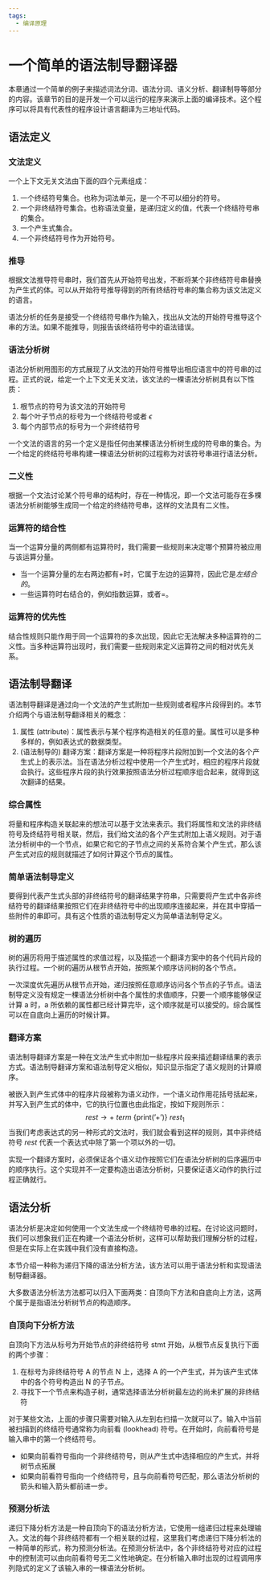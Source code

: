 ```yaml
---
tags:
  - 编译原理
---
```


# 一个简单的语法制导翻译器

本章通过一个简单的例子来描述词法分词、语法分词、语义分析、翻译制导等部分的内容。该章节的目的是开发一个可以运行的程序来演示上面的编译技术。这个程序可以将具有代表性的程序设计语言翻译为三地址代码。

## 语法定义

### 文法定义

一个上下文无关文法由下面的四个元素组成：
1. 一个终结符号集合。也称为词法单元，是一个不可以细分的符号。
2. 一个非终结符号集合。也称语法变量，是递归定义的值，代表一个终结符号串的集合。
3. 一个产生式集合。
4. 一个非终结符号作为开始符号。

### 推导

根据文法推导符号串时，我们首先从开始符号出发，不断将某个非终结符号串替换为产生式的体。可以从开始符号推导得到的所有终结符号串的集合称为该文法定义的语言。

语法分析的任务是接受一个终结符号串作为输入，找出从文法的开始符号推导这个串的方法。如果不能推导，则报告该终结符号中的语法错误。

### 语法分析树

语法分析树用图形的方式展现了从文法的开始符号推导出相应语言中的符号串的过程。正式的说，给定一个上下文无关文法，该文法的一棵语法分析树具有以下性质：
1. 根节点的符号为该文法的开始符号
2. 每个叶子节点的标号为一个终结符号或者 $\epsilon$
3. 每个内部节点的标号为一个非终结符号

一个文法的语言的另一个定义是指任何由某棵语法分析树生成的符号串的集合。为一个给定的终结符号串构建一棵语法分析树的过程称为对该符号串进行语法分析。

### 二义性

根据一个文法讨论某个符号串的结构时，存在一种情况，即一个文法可能存在多棵语法分析树能够生成同一个给定的终结符号串，这样的文法具有二义性。

### 运算符的结合性

当一个运算分量的两侧都有运算符时，我们需要一些规则来决定哪个预算符被应用与该运算分量。
- 当一个运算分量的左右两边都有+时，它属于左边的运算符，因此它是*左结合的*。
- 一些运算符时右结合的，例如指数运算，或者=。

### 运算符的优先性

结合性规则只能作用于同一个运算符的多次出现，因此它无法解决多种运算符的二义性。当多种运算符出现时，我们需要一些规则来定义运算符之间的相对优先关系。

## 语法制导翻译

语法制导翻译是通过向一个文法的产生式附加一些规则或者程序片段得到的。本节介绍两个与语法制导翻译相关的概念：
1. 属性 (attribute)：属性表示与某个程序构造相关的任意的量。属性可以是多种多样的，例如表达式的数据类型。
2. (语法制导的) 翻译方案：翻译方案是一种将程序片段附加到一个文法的各个产生式上的表示法。当在语法分析过程中使用一个产生式时，相应的程序片段就会执行。这些程序片段的执行效果按照语法分析过程顺序组合起来，就得到这次翻译的结果。

### 综合属性

将量和程序构造关联起来的想法可以基于文法来表示。我们将属性和文法的非终结符号及终结符号相关联，然后，我们给文法的各个产生式附加上语义规则。对于语法分析树中的一个节点，如果它和它的子节点之间的关系符合某个产生式，那么该产生式对应的规则就描述了如何计算这个节点的属性。

### 简单语法制导定义

要得到代表产生式头部的非终结符号的翻译结果字符串，只需要将产生式中各非终结符号的翻译结果按照它们在非终结符号中的出现顺序连接起来，并在其中穿插一些附件的串即可。具有这个性质的语法制导定义为简单语法制导定义。

### 树的遍历

树的遍历将用于描述属性的求值过程，以及描述一个翻译方案中的各个代码片段的执行过程。一个树的遍历从根节点开始，按照某个顺序访问树的各个节点。

一次深度优先遍历从根节点开始，递归按照任意顺序访问各个节点的子节点。语法制导定义没有规定一棵语法分析树中各个属性的求值顺序，只要一个顺序能够保证计算 a 时，a 所依赖的属性都已经计算完毕，这个顺序就是可以接受的。综合属性可以在自底向上遍历的时候计算。

### 翻译方案

语法制导翻译方案是一种在文法产生式中附加一些程序片段来描述翻译结果的表示方式。语法制导翻译方案和语法制导定义相似，知识显示指定了语义规则的计算顺序。

被嵌入到产生式体中的程序片段被称为语义动作，一个语义动作用花括号括起来，并写入到产生式的体中，它的执行位置也由此指定，按如下规则所示：
$$
rest \to +\ term\ \{\text{print('+')}\}\ rest_1
$$
当我们考虑表达式的另一种形式的文法时，我们就会看到这样的规则，其中非终结符号 $rest$ 代表一个表达式中除了第一个项以外的一切。

实现一个翻译方案时，必须保证各个语义动作按照它们在语法分析树的后序遍历中的顺序执行。这个实现并不一定要构造出语法分析树，只要保证语义动作的执行过程正确就行。

## 语法分析

语法分析是决定如何使用一个文法生成一个终结符号串的过程。在讨论这问题时，我们可以想象我们正在构建一个语法分析树，这样可以帮助我们理解分析的过程，但是在实际上在实践中我们没有直接构造。

本节介绍一种称为递归下降的语法分析方法，该方法可以用于语法分析和实现语法制导翻译器。

大多数语法分析法方法都可以归入下面两类：自顶向下方法和自底向上方法，这两个属于是指语法分析树节点的构造顺序。

### 自顶向下分析方法

自顶向下方法从标号为开始节点的非终结符号 stmt 开始，从根节点反复执行下面的两个步骤：
1. 在标号为非终结符号 A 的节点 N 上，选择 A 的一个产生式，并为该产生式体中的各个符号构造出 N 的子节点。
2. 寻找下一个节点来构造子树，通常选择语法分析树最左边的尚未扩展的非终结符

对于某些文法，上面的步骤只需要对输入从左到右扫描一次就可以了。输入中当前被扫描到的终结符号通常称为向前看 (lookhead) 符号。在开始时，向前看符号是输入串中的第一个终结符号。
- 如果向前看符号指向一个非终结符号，则从产生式中选择相应的产生式，并将树节点拓展
- 如果向前看符号指向一个终结符号，且与向前看符号匹配，那么语法分析树的箭头和输入箭头都前进一步。

### 预测分析法

递归下降分析方法是一种自顶向下的语法分析方法，它使用一组递归过程来处理输入。文法的每个非终结符都有一个相关联的过程，这里我们考虑递归下降分析法的一种简单的形式，称为预测分析法。在预测分析法中，各个非终结符号对应的过程中的控制流可以由向前看符号无二义性地确定。在分析输入串时出现的过程调用序列隐式的定义了该输入串的一棵语法分析树。

